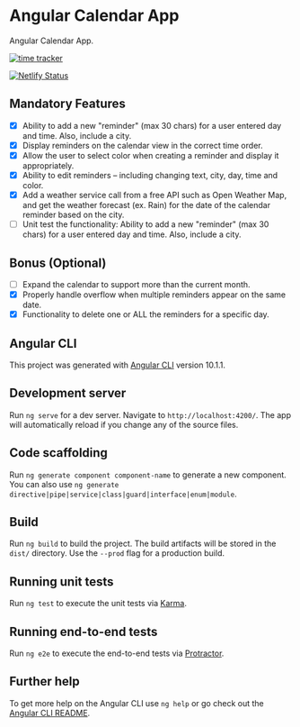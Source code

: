 # Angular Calendar App

Angular Calendar App.

[![time tracker](https://wakatime.com/badge/github/sergiogomes/angular-calendar-app.svg)](https://wakatime.com/badge/github/sergiogomes/angular-calendar-app)

[![Netlify Status](https://api.netlify.com/api/v1/badges/0b0338a8-379a-4b74-a06c-cb85aae8629c/deploy-status)](https://app.netlify.com/sites/angular-calendar-app/deploys)

## Mandatory Features

- [x] Ability to add a new "reminder" (max 30 chars) for a user entered day and time. Also, include a city.
- [x] Display reminders on the calendar view in the correct time order.
- [x] Allow the user to select color when creating a reminder and display it appropriately.
- [x] Ability to edit reminders – including changing text, city, day, time and color.
- [x] Add a weather service call from a free API such as Open Weather Map, and get the weather forecast (ex. Rain) for the date of the calendar reminder based on the city.
- [ ] Unit test the functionality: Ability to add a new "reminder" (max 30 chars) for a user entered day and time. Also, include a city.

## Bonus (Optional)

- [ ] Expand the calendar to support more than the current month.
- [x] Properly handle overflow when multiple reminders appear on the same date.
- [x] Functionality to delete one or ALL the reminders for a specific day.

## Angular CLI

This project was generated with [Angular CLI](https://github.com/angular/angular-cli) version 10.1.1.

## Development server

Run `ng serve` for a dev server. Navigate to `http://localhost:4200/`. The app will automatically reload if you change any of the source files.

## Code scaffolding

Run `ng generate component component-name` to generate a new component. You can also use `ng generate directive|pipe|service|class|guard|interface|enum|module`.

## Build

Run `ng build` to build the project. The build artifacts will be stored in the `dist/` directory. Use the `--prod` flag for a production build.

## Running unit tests

Run `ng test` to execute the unit tests via [Karma](https://karma-runner.github.io).

## Running end-to-end tests

Run `ng e2e` to execute the end-to-end tests via [Protractor](http://www.protractortest.org/).

## Further help

To get more help on the Angular CLI use `ng help` or go check out the [Angular CLI README](https://github.com/angular/angular-cli/blob/master/README.md).
